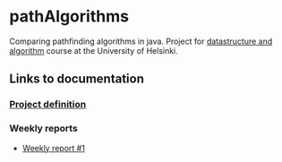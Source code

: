 # pathAlgorithms
Comparing pathfinding algorithms in java. Project for [datastructure and algorithm](https://tiralabra.github.io/2020_p1/index) course at the University of Helsinki.



## Links to documentation

### [Project definition](https://github.com/synesteesia/pathAlgorithms/blob/master/documentation/project_definition.md)



### Weekly reports

* [Weekly report #1](https://github.com/synesteesia/pathAlgorithms/blob/master/documentation/weeklyReports/Weekly_report_1.md)


